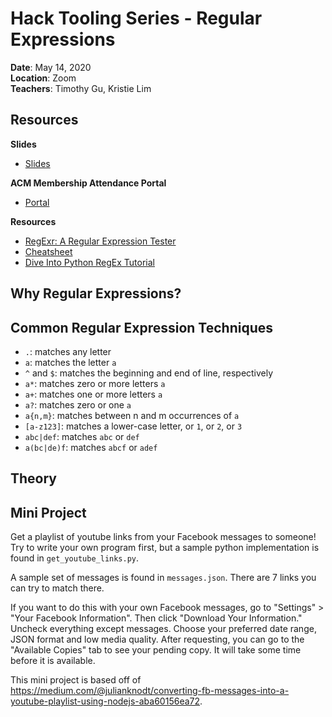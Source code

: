 # Hack Tooling Series - Regular Expressions

**Date**: May 14, 2020\
**Location**: Zoom\
**Teachers**: Timothy Gu, Kristie Lim

## Resources

**Slides**

- [Slides](https://tinyurl.com/tooling-6)

**ACM Membership Attendance Portal**

- [Portal](https://members.uclaacm.com/login)

**Resources**

- [RegExr: A Regular Expression Tester](https://regexr.com/)
- [Cheatsheet](https://www.rexegg.com/regex-quickstart.html)
- [Dive Into Python RegEx Tutorial](https://diveintopython3.net/regular-expressions.html)

## Why Regular Expressions?

## Common Regular Expression Techniques

- `.`: matches any letter
- `a`: matches the letter `a`
- `^` and `$`: matches the beginning and end of line, respectively
- `a*`: matches zero or more letters `a`
- `a+`: matches one or more letters `a`
- `a?`: matches zero or one `a`
- `a{n,m}`: matches between n and m occurrences of `a`
- `[a-z123]`: matches a lower-case letter, or `1`, or `2`, or `3`
- `abc|def`: matches `abc` or `def` 
- `a(bc|de)f`: matches `abcf` or `adef`

## Theory

## Mini Project

Get a playlist of youtube links from your Facebook messages to someone! Try to write your own program first, but a sample python implementation is found in `get_youtube_links.py`.

A sample set of messages is found in `messages.json`. There are 7 links you can try to match there.

If you want to do this with your own Facebook messages, go to "Settings" > "Your Facebook Information". Then click "Download Your Information." Uncheck everything except messages. Choose your preferred date range, JSON format and low media quality. After requesting, you can go to the "Available Copies" tab to see your pending copy. It will take some time before it is available. 

This mini project is based off of https://medium.com/@julianknodt/converting-fb-messages-into-a-youtube-playlist-using-nodejs-aba60156ea72.